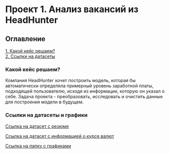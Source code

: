 # Проект 1. Анализ вакансий из HeadHunter

## Оглавление  
[1. Какой кейс решаем?](https://github.com/InnaShaposhnyk/sf_data_science/tree/main/PROJECT-1.%20%D0%90%D0%BD%D0%B0%D0%BB%D0%B8%D0%B7%20%D0%B2%D0%B0%D0%BA%D0%B0%D0%BD%D1%81%D0%B8%D0%B9%20%D0%B8%D0%B7%20HeadHunter/README.md#Какой-кейс-решаем)  
[2. Ссылки на датасеты](https://github.com/InnaShaposhnyk/sf_data_science/tree/main/PROJECT-1.%20%D0%90%D0%BD%D0%B0%D0%BB%D0%B8%D0%B7%20%D0%B2%D0%B0%D0%BA%D0%B0%D0%BD%D1%81%D0%B8%D0%B9%20%D0%B8%D0%B7%20HeadHunter/README.md#Ссылки-на-датасеты)   


### Какой кейс решаем?    
Компания HeadHunter хочет построить модель, которая бы автоматически определяла примерный уровень заработной платы, подходящей пользователю, исходя из информации, которую он указал о себе. Задача проекта - преобразовать, исследовать и очистить данные для построения модели в будущем. 

### Ссылки на датасеты и графики
[Ссылка на датасет с резюме](https://drive.google.com/file/d/19dmTnZd06TxbPiol-cYs9zoSraXAxD-1/view?usp=sharing)

[Ссылка на датасет с информацией о курсе валют](https://github.com/InnaShaposhnyk/sf_data_science/blob/main/PROJECT-1.%20%D0%90%D0%BD%D0%B0%D0%BB%D0%B8%D0%B7%20%D0%B2%D0%B0%D0%BA%D0%B0%D0%BD%D1%81%D0%B8%D0%B9%20%D0%B8%D0%B7%20HeadHunter/data/ExchangeRates.csv) 

[Ссылка на папку с графиками]()



